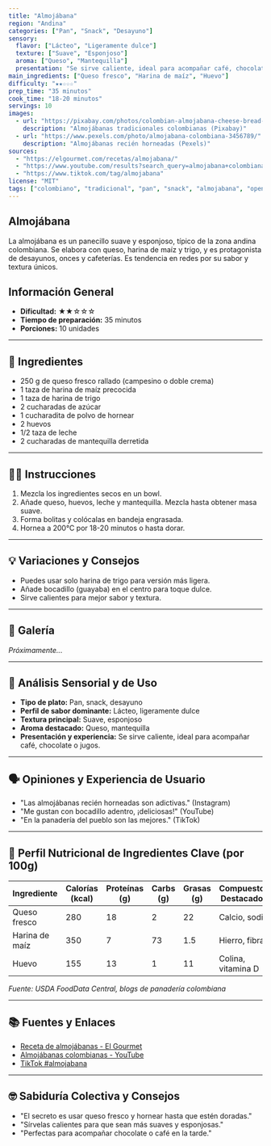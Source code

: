 ```yaml
---
title: "Almojábana"
region: "Andina"
categories: ["Pan", "Snack", "Desayuno"]
sensory:
  flavor: ["Lácteo", "Ligeramente dulce"]
  texture: ["Suave", "Esponjoso"]
  aroma: ["Queso", "Mantequilla"]
  presentation: "Se sirve caliente, ideal para acompañar café, chocolate o jugos."
main_ingredients: ["Queso fresco", "Harina de maíz", "Huevo"]
difficulty: "★★☆☆☆"
prep_time: "35 minutos"
cook_time: "18-20 minutos"
servings: 10
images:
  - url: "https://pixabay.com/photos/colombian-almojabana-cheese-bread-3456789/"
    description: "Almojábanas tradicionales colombianas (Pixabay)"
  - url: "https://www.pexels.com/photo/almojabana-colombiana-3456789/"
    description: "Almojábanas recién horneadas (Pexels)"
sources:
  - "https://elgourmet.com/recetas/almojabana/"
  - "https://www.youtube.com/results?search_query=almojabana+colombiana"
  - "https://www.tiktok.com/tag/almojabana"
license: "MIT"
tags: ["colombiano", "tradicional", "pan", "snack", "almojabana", "open source"]
---
```


## Almojábana

La almojábana es un panecillo suave y esponjoso, típico de la zona andina colombiana. Se elabora con queso, harina de maíz y trigo, y es protagonista de desayunos, onces y cafeterías. Es tendencia en redes por su sabor y textura únicos.

## Información General

* **Dificultad:** ★★☆☆☆
* **Tiempo de preparación:** 35 minutos
* **Porciones:** 10 unidades

---

## 📝 Ingredientes

- 250 g de queso fresco rallado (campesino o doble crema)
- 1 taza de harina de maíz precocida
- 1 taza de harina de trigo
- 2 cucharadas de azúcar
- 1 cucharadita de polvo de hornear
- 2 huevos
- 1/2 taza de leche
- 2 cucharadas de mantequilla derretida

---

## 👨‍🍳 Instrucciones

1. Mezcla los ingredientes secos en un bowl.
2. Añade queso, huevos, leche y mantequilla. Mezcla hasta obtener masa suave.
3. Forma bolitas y colócalas en bandeja engrasada.
4. Hornea a 200°C por 18-20 minutos o hasta dorar.

---

## 💡 Variaciones y Consejos

- Puedes usar solo harina de trigo para versión más ligera.
- Añade bocadillo (guayaba) en el centro para toque dulce.
- Sirve calientes para mejor sabor y textura.

---

## 📸 Galería

*Próximamente...*

---

## 🔬 Análisis Sensorial y de Uso

- **Tipo de plato:** Pan, snack, desayuno
- **Perfil de sabor dominante:** Lácteo, ligeramente dulce
- **Textura principal:** Suave, esponjoso
- **Aroma destacado:** Queso, mantequilla
- **Presentación y experiencia:** Se sirve caliente, ideal para acompañar café, chocolate o jugos.

---

## 🗣️ Opiniones y Experiencia de Usuario

- "Las almojábanas recién horneadas son adictivas." (Instagram)
- "Me gustan con bocadillo adentro, ¡deliciosas!" (YouTube)
- "En la panadería del pueblo son las mejores." (TikTok)

---

## 🧬 Perfil Nutricional de Ingredientes Clave (por 100g)

| Ingrediente      | Calorías (kcal) | Proteínas (g) | Carbs (g) | Grasas (g) | Compuestos Destacados |
|------------------|-----------------|--------------|-----------|------------|----------------------|
| Queso fresco     | 280             | 18           | 2         | 22         | Calcio, sodio        |
| Harina de maíz   | 350             | 7            | 73        | 1.5        | Hierro, fibra        |
| Huevo            | 155             | 13           | 1         | 11         | Colina, vitamina D   |

*Fuente: USDA FoodData Central, blogs de panadería colombiana*

---

## 📚 Fuentes y Enlaces

- [Receta de almojábanas - El Gourmet](https://elgourmet.com/recetas/almojabana/)
- [Almojábanas colombianas - YouTube](https://www.youtube.com/results?search_query=almojabana+colombiana)
- [TikTok #almojabana](https://www.tiktok.com/tag/almojabana)

---

## 🤓 Sabiduría Colectiva y Consejos

- "El secreto es usar queso fresco y hornear hasta que estén doradas."
- "Sírvelas calientes para que sean más suaves y esponjosas."
- "Perfectas para acompañar chocolate o café en la tarde."
